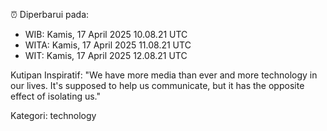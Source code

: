 ⏰ Diperbarui pada:
- WIB: Kamis, 17 April 2025 10.08.21 UTC
- WITA: Kamis, 17 April 2025 11.08.21 UTC
- WIT: Kamis, 17 April 2025 12.08.21 UTC

Kutipan Inspiratif:
"We have more media than ever and more technology in our lives. It's supposed to help us communicate, but it has the opposite effect of isolating us."


Kategori: technology

